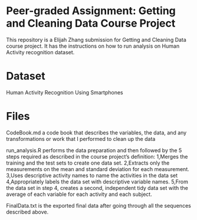 # Peer-graded Assignment: Getting and Cleaning Data Course Project

This repository is a Elijah Zhang submission for Getting and Cleaning Data course project. It has the instructions on how to run analysis on Human Activity recognition dataset.

# Dataset

Human Activity Recognition Using Smartphones

# Files

CodeBook.md a code book that describes the variables, the data, and any transformations or work that I performed to clean up the data

run_analysis.R performs the data preparation and then followed by the 5 steps required as described in the course project’s definition:
1,Merges the training and the test sets to create one data set.
2,Extracts only the measurements on the mean and standard deviation for each measurement.
3,Uses descriptive activity names to name the activities in the data set
4,Appropriately labels the data set with descriptive variable names.
5,From the data set in step 4, creates a second, independent tidy data set with the average of each variable for each activity and each subject.

FinalData.txt is the exported final data after going through all the sequences described above.
